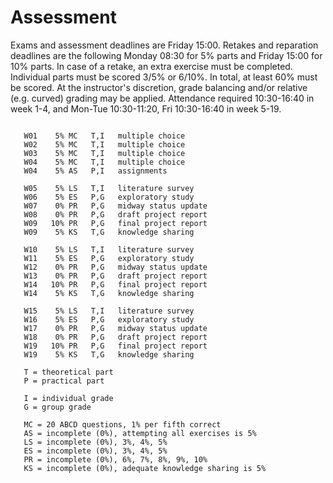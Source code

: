 # Assessment

Exams and assessment deadlines are Friday 15:00. Retakes and reparation deadlines are the following Monday 08:30 for 5% parts and Friday 15:00 for 10% parts. In case of a retake, an extra exercise must be completed. Individual parts must be scored 3/5% or 6/10%. In total, at least 60% must be scored. At the instructor's discretion, grade balancing and/or relative (e.g. curved) grading may be applied. Attendance required 10:30-16:40 in week 1-4, and Mon-Tue 10:30-11:20, Fri 10:30-16:40 in week 5-19.


```

   W01    5% MC   T,I   multiple choice
   W02    5% MC   T,I   multiple choice
   W03    5% MC   T,I   multiple choice
   W04    5% MC   T,I   multiple choice
   W04    5% AS   P,I   assignments

   W05    5% LS   T,I   literature survey
   W06    5% ES   P,G   exploratory study
   W07    0% PR   P,G   midway status update
   W08    0% PR   P,G   draft project report
   W09   10% PR   P,G   final project report
   W09    5% KS   T,G   knowledge sharing

   W10    5% LS   T,I   literature survey
   W11    5% ES   P,G   exploratory study
   W12    0% PR   P,G   midway status update
   W13    0% PR   P,G   draft project report
   W14   10% PR   P,G   final project report
   W14    5% KS   T,G   knowledge sharing

   W15    5% LS   T,I   literature survey
   W16    5% ES   P,G   exploratory study
   W17    0% PR   P,G   midway status update
   W18    0% PR   P,G   draft project report
   W19   10% PR   P,G   final project report
   W19    5% KS   T,G   knowledge sharing

   T = theoretical part
   P = practical part
   
   I = individual grade
   G = group grade
   
   MC = 20 ABCD questions, 1% per fifth correct
   AS = incomplete (0%), attempting all exercises is 5%
   LS = incomplete (0%), 3%, 4%, 5%
   ES = incomplete (0%), 3%, 4%, 5%
   PR = incomplete (0%), 6%, 7%, 8%, 9%, 10%
   KS = incomplete (0%), adequate knowledge sharing is 5%


```